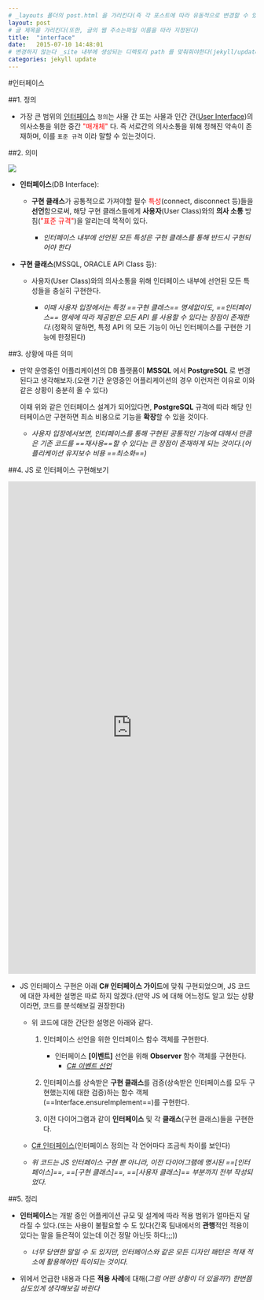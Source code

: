 ```yaml
---
# _layouts 폴더의 post.html 을 가리킨다(즉 각 포스트에 따라 유동적으로 변경할 수 있다는 말과 같다(post1.html 로 변경가능)
layout: post
# 글 제목을 가리킨다(또한, 글의 웹 주소는파일 이름을 따라 지정된다)
title:  "interface"
date:   2015-07-10 14:48:01
# 변경하지 않는다 _site 내부에 생성되는 디렉토리 path 를 맞춰줘야한다(jekyll/update/2014/07....)
categories: jekyll update
---
```

#인터페이스

##1. 정의

- 가장 큰 범위의 [인터페이스](https://ko.wikipedia.org/wiki/%EC%9D%B8%ED%84%B0%ED%8E%98%EC%9D%B4%EC%8A%A4) `정의`는 사물 간 또는 사물과 인간 간([User Interface](https://ko.wikipedia.org/wiki/%EC%82%AC%EC%9A%A9%EC%9E%90_%EC%9D%B8%ED%84%B0%ED%8E%98%EC%9D%B4%EC%8A%A4))의 의사소통을 위한 중간 <span style="color:red">"매개체"</span> 다. 즉 서로간의 의사소통을 위해 정해진 약속이 존재하며, 이를 `표준 규격` 이라 말할 수 있는것이다.

##2. 의미

![](/Users/sgjeon/blog_doc/img/interface_diagram.png?4)

- **인터페이스**(DB Interface):

	- **구현 클래스**가 공통적으로 가져야할 필수 <span style="color:red">특성</span>(connect, disconnect 등)들을 **선언**함으로써, 해당 구현 클래스들에게 **사용자**(User Class)와의 **의사 소통** 방침(<span style="color:red">"표준 규격"</span>)을 알리는데 목적이 있다.

		- *인터페이스 내부에 선언된 모든 특성은 구현 클래스를 통해 반드시 구현되어야 한다*

- **구현 클래스**(MSSQL, ORACLE API Class 등):

	- 사용자(User Class)와의 의사소통을 위해 인터페이스 내부에 선언된 모든 특성들을 충실히 구현한다.

		- *이때 사용자 입장에서는 특정 ==구현 클래스== 명세없이도, ==인터페이스== 명세에 따라 제공받은 모든 API 를 사용할 수 있다는 장점이 존재한다.*(정확히 말하면, 특정 API 의 모든 기능이 아닌 인터페이스를 구현한 기능에 한정된다)

##3. 상황에 따른 의미

- 만약 운영중인 어플리케이션의 DB 플랫폼이 **MSSQL** 에서 **PostgreSQL** 로 변경된다고 생각해보자.(오랜 기간 운영중인 어플리케이션의 경우 이런저런 이유로 이와 같은 상황이 충분히 올 수 있다)

	이때 위와 같은 인터페이스 설계가 되어있다면, **PostgreSQL** 규격에 따라 해당 인터페이스만 구현하면 최소 비용으로 기능을 **확장**할 수 있을 것이다.

	- *사용자 입장에서보면, 인터페이스를 통해 구현된 공통적인 기능에 대해서 만큼은 기존 코드를 ==재사용==할 수 있다는 큰 장점이 존재하게 되는 것이다.(어플리케이션 유지보수 비용 ==최소화==)*

##4. JS 로 인터페이스 구현해보기

<iframe width="100%" height="1000" src="http://jsfiddle.net/mohwa/jzu5r06e/3/embedded/js" allowfullscreen="allowfullscreen" frameborder="0"></iframe>

- JS 인터페이스 구현은 아래 **C# 인터페이스 가이드**에 맞춰 구현되었으며, JS 코드에 대한 자세한 설명은 따로 하지 않겠다.(만약 JS 에 대해 어느정도 알고 있는 상황이라면, 코드를 분석해보길 권장한다)

	- 위 코드에 대한 간단한 설명은 아래와 같다.

		1. 인터페이스 선언을 위한 인터페이스 함수 객체를 구현한다.

			- 인터페이스 **[이벤트]** 선언을 위해 **Observer** 함수 객체를 구현한다.
				- *[C# 이벤트 선언](https://msdn.microsoft.com/ko-kr/library/awbftdfh.aspx)*

		2. 인터페이스를 상속받은 **구현 클래스**를 검증(상속받은 인터페이스를 모두 구현했는지에 대한 검증)하는 함수 객체(==Interface.ensureImplement==)를 구현한다.

		3. 이전 다이어그램과 같이 **인터페이스** 및 각 **클래스**(구현 클래스)들을 구현한다.

	- [C# 인터페이스](https://msdn.microsoft.com/ko-kr/library/ms173156.aspx)(인터페이스 정의는 각 언어마다 조금씩 차이를 보인다)

	- *위 코드는 JS 인터페이스 구현 뿐 아니라, 이전 다이어그램에 명시된 ==[인터페이스]==, ==[구현 클래스]==, ==[사용자 클래스]== 부분까지 전부 작성되었다.*

##5. 정리

- **인터페이스**는 개발 중인 어플케이션 규모 및 설계에 따라 적용 범위가 얼마든지 달라질 수 있다.(또는 사용이 불필요할 수 도 있다(간혹 팀내에서의 **관행**적인 적용이 있다는 말을 들은적이 있는데 이건 정말 아닌듯 하다;;;))

	- *너무 당연한 말일 수 도 있지만, 인터페이스와 같은 모든 디자인 패턴은 적재 적소에 활용해야만 득이되는 것이다.*

- 위에서 언급한 내용과 다른 **적용 사례**에 대해(*그럼 어떤 상황이 더 있을까?) 한번쯤 심도있게 생각해보길 바란다*


















